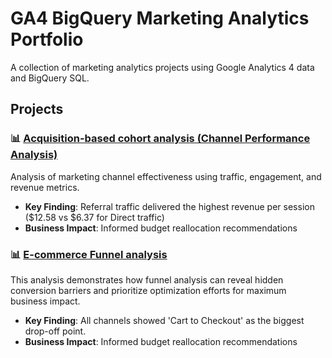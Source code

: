 # GA4 BigQuery Marketing Analytics Portfolio

A collection of marketing analytics projects using Google Analytics 4 data and BigQuery SQL.

## Projects

### 📊 [Acquisition-based cohort analysis (Channel Performance Analysis)](./channel-performance-analysis/)
Analysis of marketing channel effectiveness using traffic, engagement, and revenue metrics.
- **Key Finding**: Referral traffic delivered the highest revenue per session ($12.58 vs $6.37 for Direct traffic)
- **Business Impact**: Informed budget reallocation recommendations


### 📊 [E-commerce Funnel analysis](./channel-performance-analysis/)
This analysis demonstrates how funnel analysis can reveal hidden conversion barriers and prioritize optimization efforts for maximum business impact. 
- **Key Finding**: All channels showed 'Cart to Checkout' as the biggest drop-off point. 
- **Business Impact**: Informed budget reallocation recommendations
